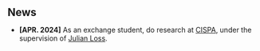 <h1 id="news"></h1>

<h2 style="margin: 30px 0px 10px;">News</h2>

<ul>


<li><strong>[APR. 2024]</strong> As an exchange student, do research at <span style="color:#e74d3c"><a href="https://cispa.de/en">CISPA</a></span>, under the supervision of <span style="color:#e74d3c"><a href="https://www.julianloss.com/">Julian Loss</a></span>.</li>


</ul>
